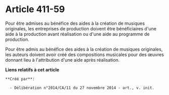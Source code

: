 # Article 411-59

Pour être admises au bénéfice des aides à la création de musiques originales, les entreprises de production doivent être
bénéficiaires d'une aide à la production avant réalisation ou d'une aide au programme de production. 

Pour être admis au bénéfice des aides à la création de musiques originales, les auteurs doivent avoir créé des compositions
musicales pour des œuvres donnant lieu à l'attribution d'une aide après réalisation.

**Liens relatifs à cet article**

	**Créé par**:

	  - Délibération n°2014/CA/11 du 27 novembre 2014 - art., v. init.
